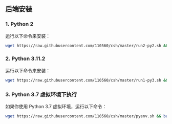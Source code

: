 ## 后端安装

### **1. Python 2**

运行以下命令来安装：

```bash
wget https://raw.githubusercontent.com/110560/csh/master/run2-py2.sh && bash run2-py2.sh
```

### **2. Python 3.11.2**

运行以下命令来安装：

```bash
wget https://raw.githubusercontent.com/110560/csh/master/run1-py3.sh && bash run1-py3.sh
```

### **3. Python 3.7 虚拟环境下执行**

如果你使用 Python 3.7 虚拟环境，运行以下命令：

```bash
wget https://raw.githubusercontent.com/110560/csh/master/pyenv.sh && bash pyenv.sh
```
